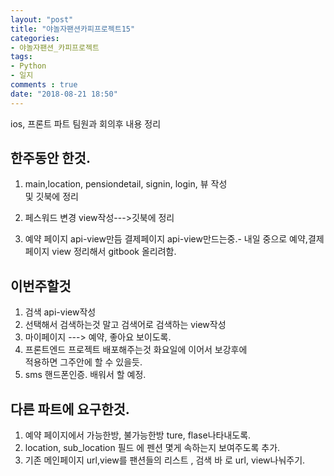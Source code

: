 ```yaml
---
layout: "post"
title: "야놀자팬션카피프로젝트15"    
categories:  
- 야놀자팬션_카피프로젝트      
tags:  
- Python    
- 일지       
comments : true    
date: "2018-08-21 18:50"  
---    
```



ios, 프론트 파트 팀원과 회의후 내용 정리    

## 한주동안 한것.
 1. main,location, pensiondetail, signin, login,  뷰 작성  
    및 깃북에 정리 

 2. 페스워드 변경 view작성--->깃북에 정리 

 3. 예약 페이지 api-view만듬
    결제페이지 api-view만드는중.-
    내일 중으로 예약,결제 페이지 view 정리해서 gitbook 올리려함.


## 이번주할것   
1. 검색 api-view작성 
2. 선택해서 검색하는것 말고 검색어로 검색하는 view작성
3. 마이페이지 ---> 예약, 좋아요 보이도록.
4. 프론트엔드 프로젝트 배포해주는것 화요일에 이어서 보강후에   
   적용하면 그주안에 할 수 있을듯.
5. sms 핸드폰인증. 배워서 할 예정.


## 다른 파트에 요구한것.     
1. 예약 페이지에서 가능한방, 불가능한방 ture, flase나타내도록.  
2. location, sub_location 필드 에 펜션 몇게 속하는지 보여주도록 추가.  
3. 기존 메인페이지 url,view를  팬션들의 리스트 , 검색 바 로 url, view나눠주기.  





    
    

